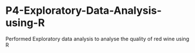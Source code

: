 # P4-Exploratory-Data-Analysis-using-R

Performed Exploratory data analysis to analyse the quality of red wine using R

